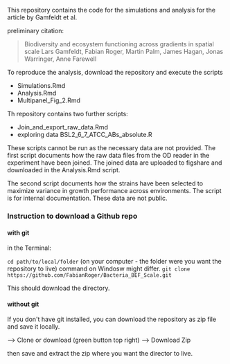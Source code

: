 


This repository contains the code for the simulations and analysis for the article by Gamfeldt et al. 

preliminary citation: 

> Biodiversity and ecosystem functioning across gradients in spatial scale
Lars Gamfeldt, Fabian Roger, Martin Palm, James Hagan, Jonas Warringer, Anne Farewell


To reproduce the analysis, download the repository and execute the scripts 

+ Simulations.Rmd
+ Analysis.Rmd
+ Multipanel_Fig_2.Rmd

Th repository contains two further scripts: 

+ Join_and_export_raw_data.Rmd
+ exploring data BSL2_6_7_ATCC_ABs_absolute.R


These scripts cannot be run as the necessary data are not provided. The first script documents how the raw data files from the OD reader in the experiment have been joined. The joined data are uploaded to figshare and downloaded in the Analysis.Rmd script. 

The second script documents how the strains have been selected to maximize variance in growth performance across environments. The script is for internal documentation. These data are not public. 

### Instruction to download a Github repo

#### with git

in the Terminal:

```cd path/to/local/folder``` (on your computer - the folder were you want the repository to live) command on Windosw might differ. 
```git clone https://github.com/FabianRoger/Bacteria_BEF_Scale.git```

This should download the directory. 

#### without git
If you don't have git installed, you can download the repository as zip file and save it locally. 

--> Clone or download (green button top right)
--> Download Zip

then save and extract the zip where you want the director to live. 


